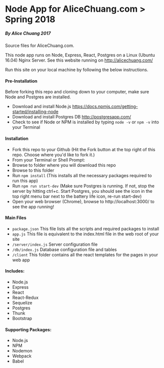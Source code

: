 # Node App for AliceChuang.com > Spring 2018
##### By Alice Chuang 2017

Source files for AliceChuang.com.

This node app runs on Node, Express, React, Postgres on a Linux (Ubuntu 16.04) Nginx Server. See this website running on http://alicechuang.com/

Run this site on your local machine by following the below instructions.

#### Pre-Installation
Before forking this repo and cloning down to your computer, make sure Node and Postgres are installed.

- Download and install Node.js https://docs.npmjs.com/getting-started/installing-node
- Download and install Postgres DB http://postgresapp.com/
- Check to see if Node or NPM is installed by typing `node -v` or `npm -v` into your Terminal

#### Installation
- Fork this repo to your Github (Hit the Fork button at the top right of this repo. Choose where you'd like to fork it.)
- From your Terminal or Shell Prompt:
- Browse to folder where you will download this repo
- Browse to this folder
- Run `npm install` (This installs all the necessary packages required to run this app)
- Run `npm run start-dev` (Make sure Postgres is running. If not, stop the server by hitting ctrl+c. Start Postgres, you should see the icon in the top right menu bar next to the battery life icon, re-run start-dev)
- Open your web browser (Chrome), browse to http://localhost:3000/ to see the app running!

#### Main Files
- `package.json` This file lists all the scripts and required packages to install
- `app.js` This file is equivalent to the index.html file in the web root of your site
- `/server/index.js` Server configuration file
- `/db/index.js` Database configuration file and tables
- `/client` This folder contains all the react templates for the pages in your web app

#### Includes:
- Node.js
- Express
- React
- React-Redux
- Sequelize
- Postgres
- Thunk
- Bootstrap

#### Supporting Packages:
- Node.js
- NPM
- Nodemon
- Webpack
- Babel
